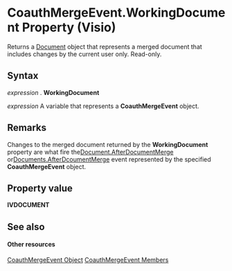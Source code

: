 
# CoauthMergeEvent.WorkingDocument Property (Visio)

Returns a [Document](21640062-13a2-a2b2-7c61-7e707671207c.md) object that represents a merged document that includes changes by the current user only. Read-only.


## Syntax

 _expression_ . **WorkingDocument**

 _expression_ A variable that represents a **CoauthMergeEvent** object.


## Remarks

Changes to the merged document returned by the  **WorkingDocument** property are what fire the[Document.AfterDocumentMerge](50658da5-592a-4d16-908f-c6abe3050f09.md) or[Documents.AfterDcoumentMerge](cac0544d-77b9-b722-cfdb-e42475ce2558.md) event represented by the specified **CoauthMergeEvent** object.


## Property value

 **IVDOCUMENT**


## See also


#### Other resources


[CoauthMergeEvent Object](eb9425cb-0108-4909-e334-9cd51e5b9303.md)
[CoauthMergeEvent Members](268dee02-6c6f-80bf-abc7-762174406ec9.md)
